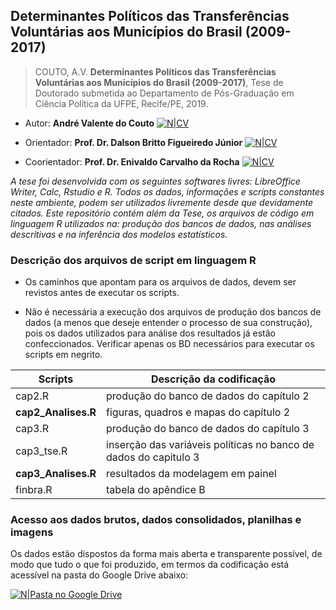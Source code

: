 ## Determinantes Políticos das Transferências Voluntárias aos Municípios do Brasil (2009-2017)
> COUTO, A.V. **Determinantes Políticos das Transferências Voluntárias aos Municípios do Brasil (2009-2017)**, Tese de Doutorado submetida ao Departamento de Pós-Graduação em Ciência Política da UFPE, Recife/PE, 2019.

 - Autor: **André Valente do Couto** [![N|CV](http://buscatextual.cnpq.br/buscatextual/images/v2/icone_lattes.png)](http://lattes.cnpq.br/5274753141545135) 

 - Orientador: **Prof. Dr. Dalson Britto Figueiredo Júnior** [![N|CV](http://buscatextual.cnpq.br/buscatextual/images/v2/icone_lattes.png)](http://lattes.cnpq.br/6683806605359913)

 - Coorientador: **Prof. Dr. Enivaldo Carvalho da Rocha** [![N|CV](http://buscatextual.cnpq.br/buscatextual/images/v2/icone_lattes.png)](http://lattes.cnpq.br/3629594575120398)


 *A tese foi desenvolvida com os seguintes softwares livres: LibreOffice Writer, Calc, Rstudio e R.
 Todos os dados, informações e scripts constantes neste ambiente, podem ser utilizados livremente desde que devidamente citados.
 Este repositório contém além da Tese, os arquivos de código em linguagem R utilizados na: produção dos bancos de dados, nas análises descritivas e na inferência dos modelos estatísticos.*
 
### Descrição dos arquivos de script em linguagem R

* Os caminhos que apontam para os arquivos de dados, devem ser revistos antes de executar os scripts. 

* Não é necessária a execução dos arquivos de produção dos bancos de dados (a menos que deseje entender o processo de sua construção), pois os dados utilizados para análise dos resultados já estão confeccionados. Verificar apenas os BD necessários para executar os scripts em negrito.

| Scripts | Descrição da codificação |
| ------ | ------ |
| cap2.R | produção do banco de dados do capítulo 2  |
| **cap2_Analises.R** | figuras, quadros e mapas do capítulo 2 |
| cap3.R | produção do banco de dados do capítulo 3 |
| cap3_tse.R | inserção das variáveis políticas no banco de dados do capitulo 3 |
| **cap3_Analises.R** | resultados da modelagem em painel |
| finbra.R | tabela do apêndice B |

### Acesso aos dados brutos, dados consolidados, planilhas e imagens
Os dados estão dispostos da forma mais aberta e transparente possível, de modo que tudo o que foi produzido, em termos da codificação está acessível na pasta do Google Drive abaixo:

[![N|Pasta no Google Drive](https://img.icons8.com/color/2x/google-drive.png)](https://drive.google.com/drive/folders/1BzXvqSQdHEbXH8DQUFJLOlF_s-BbBzaN?usp=sharing)

